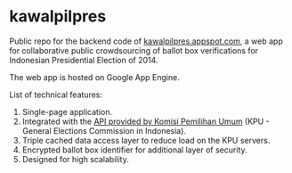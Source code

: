 kawalpilpres
============

Public repo for the backend code of [kawalpilpres.appspot.com](http://kawalpilpres.appspot.com/), a web app for collaborative public crowdsourcing of ballot box verifications for Indonesian Presidential Election of 2014.

The web app is hosted on Google App Engine.

List of technical features:
1. Single-page application.
2. Integrated with the [API provided by Komisi Pemilihan Umum](http://dapil.kpu.go.id/dokumentasi.php) (KPU - General Elections Commission in Indonesia).
3. Triple cached data access layer to reduce load on the KPU servers.
4. Encrypted ballot box identifier for additional layer of security.
5. Designed for high scalability.
